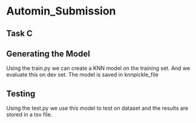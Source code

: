 # Automin_Submission
## Task C

<h2> Generating the Model </h2>
Using the train.py we can create a KNN model on the training set. And we evaluate this on dev set.
The model is saved in knnpickle_file 

<h2> Testing </h2>
Using the test.py we use this model to test on dataset and the results are stored in a tsv file.

